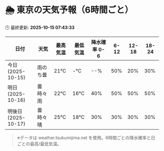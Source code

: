 # 🌦️ 東京の天気予報（6時間ごと）

🕒 最終更新: **2025-10-15 07:43:33**

| 日付 | 天気 | 最高気温 | 最低気温 | 降水確率 0-6 | 6-12 | 12-18 | 18-24 |
|------|------|----------|----------|------------|------|------|------|
| 今日 (2025-10-15) | 雨のち曇 | 21℃ | -℃ | --% | 50% | 20% | 30% |
| 明日 (2025-10-16) | 曇時々雨 | 22℃ | 16℃ | 40% | 50% | 50% | 50% |
| 明後日 (2025-10-17) | 曇時々晴 | 25℃ | 18℃ | 30% | 30% | 30% | 30% |

> ※データは weather.tsukumijima.net を使用。6時間ごとの降水確率と日ごとの最高/最低気温。